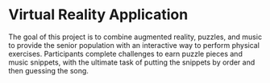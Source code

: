 # Virtual Reality Application

The goal of this project is to combine augmented reality, puzzles, and music to provide the senior population with an interactive way to perform physical exercises. Participants complete challenges to earn puzzle pieces and music snippets, with the ultimate task of putting the snippets by order and then guessing the song.
